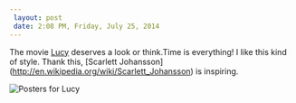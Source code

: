```yaml
---
 layout: post
 date: 2:08 PM, Friday, July 25, 2014
---
```


The movie [Lucy](http://www.imdb.com/title/tt2872732/) deserves a look or think.Time is everything! I like this kind of style. Thank this, [Scarlett Johansson] (http://en.wikipedia.org/wiki/Scarlett_Johansson) is inspiring.

![Posters for Lucy]({{site.url}}/assets/lucy.jpg)
